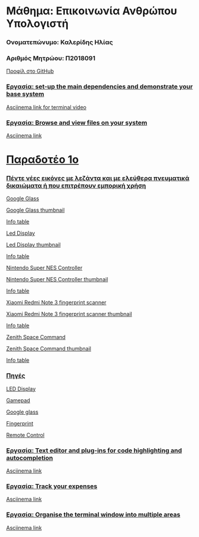 <h1>Μάθημα: Επικοινωνία Ανθρώπου Υπολογιστή</h1> 

<h3>Ονοματεπώνυμο: Καλερίδης Ηλίας</h3>
  
<h3>Αριθμός Μητρώου: Π2018091</h3>

<a href="https://github.com/elias2500">Προφίλ στο GitHub

<h3>Εργασία: set-up the main dependencies and demonstrate your base system</h3>

<a href="https://asciinema.org/a/275596">Asciinema link for terminal video 



<h3>Εργασία: Browse and view files on your system</h3>

<a href="https://asciinema.org/a/278756">Asciinema link
  
<h1>Παραδοτέο 1ο</h1>

<h3>Πέντε νέες εικόνες με λεζάντα και με ελεύθερα πνευματικά δικαιώματα ή που επιτρέπουν εμπορική χρήση</h3>

<a href="https://github.com/elias2500/gr/blob/gh-pages/images/Google_Glass_Front.jpg">Google Glass

<a href="https://github.com/elias2500/gr/blob/gh-pages/images/Google_Glass_Front_thumb.jpg">Google Glass thumbnail

<a href="https://github.com/elias2500/gr/blob/gh-pages/_gallery/Google_Glass_Front.md">Info table
  
  
  
<a href="https://github.com/elias2500/gr/blob/gh-pages/images/LED_Display.jpg">Led Display

<a href="https://github.com/elias2500/gr/blob/gh-pages/images/LED_Display_thumb.jpg">Led Display thumbnail

<a href="https://github.com/elias2500/gr/blob/gh-pages/_gallery/LED_Display.md">Info table
  
  
  
<a href="https://github.com/elias2500/gr/blob/gh-pages/images/Nintendo-Super-NES-Controller.jpg">Nintendo Super NES Controller

<a href="https://github.com/elias2500/gr/blob/gh-pages/images/Nintendo-Super-NES-Controller-thumb.jpg">Nintendo Super NES Controller thumbnail

<a href="https://github.com/elias2500/gr/blob/gh-pages/_gallery/Nintendo-Super-NES-Controller.md">Info table
  
  
  
<a href="https://github.com/elias2500/gr/blob/gh-pages/images/Xiaomi_Redmi_Note_3_fingerprint_scanner.jpg">Xiaomi Redmi Note 3 fingerprint scanner

<a href="https://github.com/elias2500/gr/blob/gh-pages/images/Xiaomi_Redmi_Note_3_fingerprint_scanner_thumb.jpg">Xiaomi Redmi Note 3 fingerprint scanner thumbnail

<a href="https://github.com/elias2500/gr/blob/gh-pages/_gallery/Fingerprint%20Scanner.md">Info table
  
  
  
<a href="https://github.com/elias2500/gr/blob/gh-pages/images/Zenith_Space_Command.jpg">Zenith Space Command

<a href="https://github.com/elias2500/gr/blob/gh-pages/images/Zenith_Space_Command_thumb.jpg">Zenith Space Command thumbnail

<a href="https://github.com/elias2500/gr/blob/gh-pages/_gallery/Zenith%20Space%20Command.md">Info table

<h3>Πηγές</h3>

<a href="https://en.wikipedia.org/wiki/LED_display">LED Display   

<a href="https://en.wikipedia.org/wiki/Gamepad">Gamepad

<a href="https://en.wikipedia.org/wiki/Google_Glass">Google glass

<a href="https://en.wikipedia.org/wiki/Electronic_fingerprint_recognition">Fingerprint

<a href="https://en.wikipedia.org/wiki/Zenith_Electronics">Remote Control 


<h3>Εργασία: Text editor and plug-ins for code highlighting and autocompletion</h3> 

<a href="https://asciinema.org/a/284686">Asciinema link

<h3>Εργασία: Track your expenses</h3>

<a href="https://asciinema.org/a/288105">Asciinema link

<h3>Εργασία: Organise the terminal window into multiple areas</h3>

<a href="https://asciinema.org/a/293215">Asciinema link 
